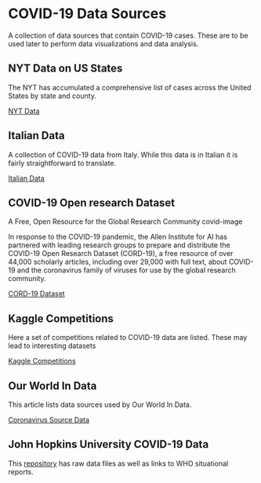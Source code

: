 # COVID-19 Data Sources

A collection of data sources that contain COVID-19 cases. These are to be used later to perform data visualizations and data analysis.

## NYT Data on US States

The NYT has accumulated a comprehensive list of cases across the United States by state and county.

[NYT Data](https://github.com/nytimes/covid-19-data)

## Italian Data

A collection of COVID-19 data from Italy. While this data is in Italian it is fairly
straightforward to translate.

[Italian Data](https://github.com/pcm-dpc/COVID-19)

## COVID-19 Open research Dataset

A Free, Open Resource for the Global Research Community
covid-image

In response to the COVID-19 pandemic, the Allen Institute for AI has partnered with leading research groups to prepare and distribute the COVID-19 Open Research Dataset (CORD-19), a free resource of over 44,000 scholarly articles, including over 29,000 with full text, about COVID-19 and the coronavirus family of viruses for use by the global research community.

[CORD-19 Dataset](https://pages.semanticscholar.org/coronavirus-research?utm_campaign=The%20Batch&utm_source=hs_email&utm_medium=email&utm_content=84930557&_hsenc=p2ANqtz-8bTp3kmu-UokhsGaX1uKzlBXo6KbNO-8ZEDkReC-yStG3TNb81Za-gbmWjQoIO5Ibdk1lGZ4c3VZRymTQZpoFjQolGFg&_hsmi=84930557)

## Kaggle Competitions

Here a set of competitions related to COVID-19 data are listed. These may lead to interesting datasets

[Kaggle Competitions](https://www.kaggle.com/covid19?utm_campaign=The+Batch&utm_source=hs_email&utm_medium=email&utm_content=85609380&_hsenc=p2ANqtz-8OA50tKwkEOHBC3zsW7wrNZYopKTlj_R3VHFjVGsYzPOpySF9l-xHMP4rhLOhgDATS3f170woy0-QgC7fsQt2jnIXo3A&_hsmi=85609380)

## Our World In Data

This article lists data sources used by Our World In Data.

[Coronavirus Source Data](https://ourworldindata.org/coronavirus-source-data)

## John Hopkins University COVID-19 Data 

This [repository](https://github.com/CSSEGISandData/COVID-19) has raw data files as well as links to WHO situational reports.
